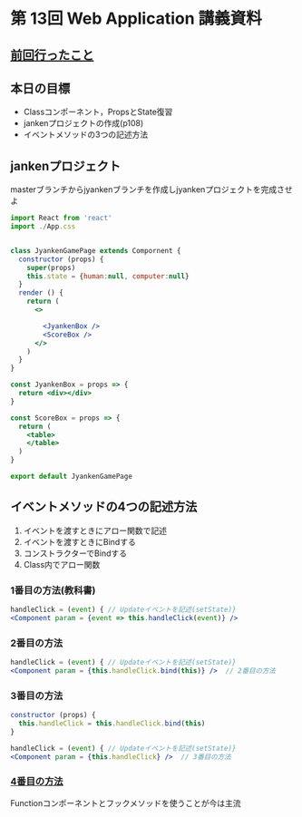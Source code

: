 # 第 13回 Web Application 講義資料

## [前回行ったこと](./lecture20210112.md)

## 本日の目標

- Classコンポーネント，PropsとState復習
- jankenプロジェクトの作成(p108)
- イベントメソッドの3つの記述方法


## jankenプロジェクト

masterブランチからjyankenブランチを作成しjyankenプロジェクトを完成させよ


```jsx
import React from 'react'
import ./App.css


class JyankenGamePage extends Compornent {
  constructor (props) {
    super(props)
    this.state = {human:null, computer:null}
  }
  render () {
    return (
      <>

        <JyankenBox />
        <ScoreBox />
      </>
    )
  }
}

const JyankenBox = props => {
  return <div></div>
} 

const ScoreBox = props => {
  return (
    <table>
    </table>
  )
}

export default JyankenGamePage
```

## イベントメソッドの4つの記述方法

1. イベントを渡すときにアロー関数で記述
2. イベントを渡すときにBindする
3. コンストラクターでBindする
4. Class内でアロー関数

### 1番目の方法(教科書)

```jsx
handleClick = (event) { // Updateイベントを記述(setState)}
<Component param = {event => this.handleClick(event)} />     
```

### 2番目の方法

```jsx
handleClick = (event) { // Updateイベントを記述(setState)}
<Component param = {this.handleClick.bind(this)} />  // 2番目の方法
```

### 3番目の方法

```jsx
constructor (props) {
  this.handleClick = this.handleClick.bind(this)
}

handleClick = (event) { // Updateイベントを記述(setState)}
<Component param = {this.handleClick} />  // 3番目の方法
```

### [4番目の方法](https://oleg008.medium.com/arrow-functions-in-react-f782d11460b4)

Functionコンポーネントとフックメソッドを使うことが今は主流